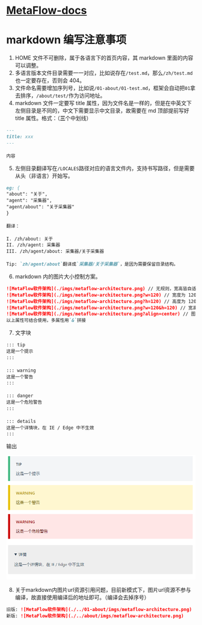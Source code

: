 # [MetaFlow-docs](https://deepflow.yunshan.net/metaflow-docs/zh/)

# markdown 编写注意事项

1. HOME 文件不可删除，属于各语言下的首页内容，其 markdown 里面的内容可以调整。
2. 多语言版本文件目录需要一一对应，比如说存在`/test.md`，那么`/zh/test.md`也一定要存在，否则会 404。
3. 文件命名需要增加序列号，比如说`/01-about/01-test.md`，框架会自动把`01`拿去排序，`/about/test/`作为访问地址。
4. markdown 文件一定要写 title 属性，因为文件名是一样的，但是在中英文下左侧目录是不同的，中文下需要显示中文目录，故需要在 md 顶部提前写好 title 属性。格式：（**三**个中划线）

```md
---
title: xxx
---

内容
```

5. 左侧目录翻译写在`/LOCALES`路径对应的语言文件内，支持书写路径，但是需要从头（非语言）开始写。

```md
eg: {
"about": "关于",
"agent": "采集器",
"agent/about": "关于采集器"
}

翻译：

I. /zh/about: 关于
II. /zh/agent: 采集器
III. /zh/agent/about: 采集器/关于采集器

Tip: `zh/agent/about`翻译成`采集器/关于采集器`，是因为需要保留目录结构。
```

6. markdown 内的图片大小控制方案。

```md
![MetaFlow软件架构](./imgs/metaflow-architecture.png) // 无规则，宽高皆自适应
![MetaFlow软件架构](./imgs/metaflow-architecture.png?w=120) // 宽度为 120 的图片，高度随比例变化
![MetaFlow软件架构](./imgs/metaflow-architecture.png?h=120) // 高度为 120 的图片，宽度随比例变化
![MetaFlow软件架构](./imgs/metaflow-architecture.png?w=120&h=120) // 宽高都为 120 的图片，比例写死（不建议使用）
![MetaFlow软件架构](./imgs/metaflow-architecture.png?align=center) // 图片对齐方式，align 取值分别是 center(居中)，left(靠左)，right(靠右)。默认 left
以上属性可结合使用，多属性用`&`拼接
```

7. 文字块

```md
::: tip
这是一个提示
:::

::: warning
这是一个警告
:::

::: danger
这是一个危险警告
:::

::: details
这是一个详情块，在 IE / Edge 中不生效
:::
```

输出

![文字块](./images/text-block-zh.png)

8. 关于markdown内图片url资源引用问题，目前新模式下，图片url资源不参与编译，故直接使用编译后的地址即可。（编译会去掉序号）

```md
旧版: ![MetaFlow软件架构](./../01-about/imgs/metaflow-architecture.png)
新版: ![MetaFlow软件架构](./../about/imgs/metaflow-architecture.png)
```
